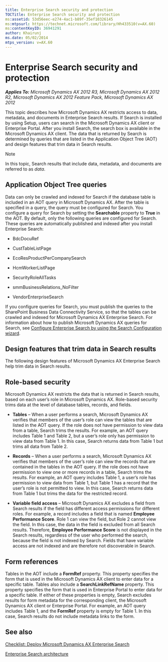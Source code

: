 ```yaml
---
title: Enterprise Search security and protection
TOCTitle: Enterprise Search security and protection
ms:assetid: 53d56eec-e274-4ac1-b89f-35ef10326145
ms:mtpsurl: https://technet.microsoft.com/library/Hh433510(v=AX.60)
ms:contentKeyID: 36941291
author: Khairunj
ms.date: 05/02/2014
mtps_version: v=AX.60
---
```


# Enterprise Search security and protection 


_**Applies To:** Microsoft Dynamics AX 2012 R3, Microsoft Dynamics AX 2012 R2, Microsoft Dynamics AX 2012 Feature Pack, Microsoft Dynamics AX 2012_

This topic describes how Microsoft Dynamics AX restricts access to data, metadata, and documents in Enterprise Search results. If Search is installed by using Setup, users can search in the Microsoft Dynamics AX client or Enterprise Portal. After you install Search, the search box is available in the Microsoft Dynamics AX client. The data that is returned by Search is determined by queries that are listed in the Application Object Tree (AOT) and design features that trim data in Search results.


> [!NOTE]
> <P>In this topic, Search results that include data, metadata, and documents are referred to as <EM>data</EM>.</P>



## Application Object Tree queries

Data can only be crawled and indexed for Search if the database table is included in an AOT query in Microsoft Dynamics AX. After the table is specified in a query, the query must be configured for Search. You configure a query for Search by setting the **Searchable** property to **True** in the AOT. By default, only the following queries are configured for Search. These queries are automatically published and indexed after you install Enterprise Search:

  - BdcDocuRef

  - CustTableListPage

  - EcoResProductPerCompanySearch

  - HcmWorkerListPage

  - SecurityRoleAllTasks

  - smmBusinessRelations\_NoFilter

  - VendorEnterpriseSearch

If you configure queries for Search, you must publish the queries to the SharePoint Business Data Connectivity Service, so that the tables can be crawled and indexed for Microsoft Dynamics AX Enterprise Search. For information about how to publish Microsoft Dynamics AX queries for Search, see [Configure Enterprise Search by using the Search Configuration wizard](configure-enterprise-search-by-using-the-search-configuration-wizard.md).

## Design features that trim data in Search results

The following design features of Microsoft Dynamics AX Enterprise Search help trim data in Search results.

## Role-based security

Microsoft Dynamics AX restricts the data that is returned in Search results, based on each user’s role in Microsoft Dynamics AX. Role-based security trims data at the level of database tables, records, and fields.

  - **Tables** – When a user performs a search, Microsoft Dynamics AX verifies that members of the user’s role can view the tables that are listed in the AOT query. If the role does not have permission to view data from a table, Search trims the results. For example, an AOT query includes Table 1 and Table 2, but a user’s role only has permission to view data from Table 1. In this case, Search returns data from Table 1 but trims all data from Table 2.

  - **Records** – When a user performs a search, Microsoft Dynamics AX verifies that members of the user’s role can view the records that are contained in the tables in the AOT query. If the role does not have permission to view one or more records in a table, Search trims the results. For example, an AOT query includes Table 1, a user’s role has permission to view data from Table 1, but Table 1 has a record that the user’s role is not permitted to view. In this case, Search returns data from Table 1 but trims the data for the restricted record.

  - **Variable field access** – Microsoft Dynamics AX excludes a field from Search results if the field has different access permissions for different roles. For example, a record includes a field that is named **Employee Performance Score**. Role 1 can view the field, but Role 2 cannot view the field. In this case, the data in the field is excluded from all Search results. Therefore, **Employee Performance Score** is not displayed in the Search results, regardless of the user who performed the search, because the field is not indexed by Search. Fields that have variable access are not indexed and are therefore not discoverable in Search.

## Form references

Tables in the AOT include a **FormRef** property. This property specifies the form that is used in the Microsoft Dynamics AX client to enter data for a specific table. Tables also include a **SearchLinkRefName** property. This property specifies the form that is used in Enterprise Portal to enter data for a specific table. If either of these properties is empty, Search excludes results for form metadata for the corresponding client, the Microsoft Dynamics AX client or Enterprise Portal. For example, an AOT query includes Table 1, and the **FormRef** property is empty for Table 1. In this case, Search results do not include metadata links to the form.

## See also

[Checklist: Deploy Microsoft Dynamics AX Enterprise Search](checklist-deploy-microsoft-dynamics-ax-enterprise-search.md)

[Enterprise Search architecture](enterprise-search-architecture.md)

  


